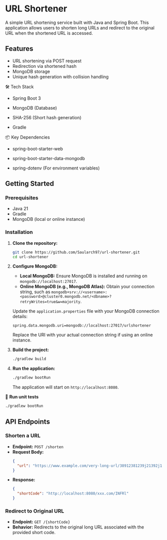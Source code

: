 # URL Shortener

A simple URL shortening service built with Java and Spring Boot. This application allows users to shorten long URLs and redirect to the original URL when the shortened URL is accessed.

## Features

- URL shortening via POST request
- Redirection via shortened hash
- MongoDB storage
- Unique hash generation with collision handling

🛠️ Tech Stack

- Spring Boot 3

- MongoDB (Database)

- SHA-256 (Short hash generation)

- Gradle

📦 Key Dependencies
- spring-boot-starter-web

- spring-boot-starter-data-mongodb

- spring-dotenv (For environment variables)



## Getting Started

### Prerequisites

- Java 21
- Gradle
- MongoDB (local or online instance)

### Installation

1. **Clone the repository:**
   ```bash
   git clone https://github.com/Saularch97/url-shortener.git
   cd url-shortener
   ```

2. **Configure MongoDB:**

    - **Local MongoDB:** Ensure MongoDB is installed and running on `mongodb://localhost:27017`.
    - **Online MongoDB (e.g., MongoDB Atlas):** Obtain your connection string, such as `mongodb+srv://<username>:<password>@cluster0.mongodb.net/<dbname>?retryWrites=true&w=majority`.

   Update the `application.properties` file with your MongoDB connection details:
   ```properties
   spring.data.mongodb.uri=mongodb://localhost:27017/urlshortener
   ```

   Replace the URI with your actual connection string if using an online instance.

3. **Build the project:**
   ```bash
   ./gradlew build
   ```

4. **Run the application:**
   ```bash
   ./gradlew bootRun
   ```

   The application will start on `http://localhost:8080`.


🧪  **Run unit tests**

   ```bash
   ./gradlew bootRun
   ```

## API Endpoints

### Shorten a URL

- **Endpoint:** `POST /shorten`
- **Request Body:**
  ```json
  {
    "url": "https://www.example.com/very-long-url/38912381239j21392j193j138j23912391dj1cj1ncd19wjncd91cn9dcj1wncj19j"
  }
  ```
- **Response:**
  ```json
  {
    "shortCode": "http://localhost:8080/xxx.com/INFRl"
  }
  ```

### Redirect to Original URL

- **Endpoint:** `GET /{shortCode}`
- **Behavior:** Redirects to the original long URL associated with the provided short code.
